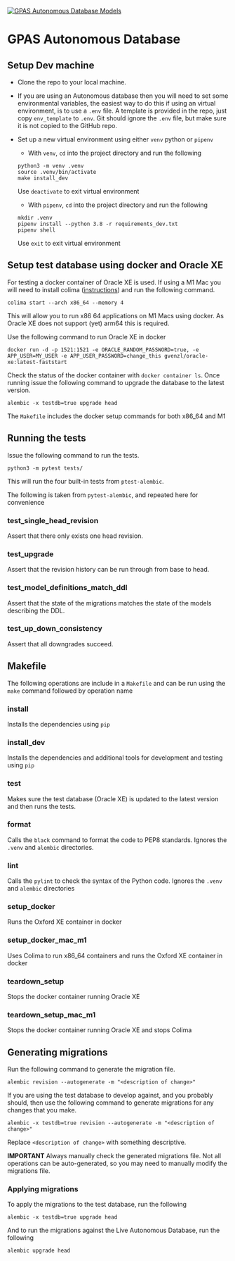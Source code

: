 [![GPAS Autonomous Database Models](https://github.com/oxfordmmm/gpas_adb/actions/workflows/db_tests.yml/badge.svg)](https://github.com/oxfordmmm/gpas_adb/actions/workflows/db_tests.yml)

# GPAS Autonomous Database

## Setup Dev machine

- Clone the repo to your local machine.

- If you are using an Autonomous database then you will need to set some environmental variables, the easiest way to do this if using an virtual environment, is to use a `.env` file. A template is provided in the repo, just copy `env_template` to `.env`. Git should ignore the `.env` file, but make sure it is not copied to the GitHub repo.

- Set up a new virtual environment using either `venv` python or `pipenv`

  - With `venv`, `cd` into the project directory and run the following

  ```
  python3 -m venv .venv
  source .venv/bin/activate
  make install_dev
  ```

  Use `deactivate` to exit virtual environment

  - With `pipenv`, `cd` into the project directory and run the following

  ```
  mkdir .venv
  pipenv install --python 3.8 -r requirements_dev.txt
  pipenv shell
  ```

  Use `exit` to exit virtual environment

## Setup test database using docker and Oracle XE

For testing a docker container of Oracle XE is used. If using a M1 Mac you will
need to install colima ([instructions](https://github.com/abiosoft/colima#installation)) and run the following command. 

```
colima start --arch x86_64 --memory 4
```

This will allow you to run x86 64 applications on M1 Macs using docker. As
Oracle XE does not support (yet) arm64 this is required.

Use the following command to run Oracle XE in docker

```
docker run -d -p 1521:1521 -e ORACLE_RANDOM_PASSWORD=true, -e APP_USER=MY_USER -e APP_USER_PASSWORD=change_this gvenzl/oracle-xe:latest-faststart
```

Check the status of the docker container with `docker container ls`. Once
running issue the following command to upgrade the database to the latest
version.

```
alembic -x testdb=true upgrade head
```

The `Makefile` includes the docker setup commands for both x86_64 and M1

## Running the tests

Issue the following command to run the tests.

```
python3 -m pytest tests/
```

This will run the four built-in tests from `ptest-alembic`.

The following is taken from `pytest-alembic`, and repeated here for convenience 

### test_single_head_revision

Assert that there only exists one head revision.

### test_upgrade

Assert that the revision history can be run through from base to head.

### test_model_definitions_match_ddl

Assert that the state of the migrations matches the state of the models describing the DDL.

### test_up_down_consistency

Assert that all downgrades succeed.

## Makefile

The following operations are include in a `Makefile` and can be run using the
`make` command followed by operation name

### install

Installs the dependencies using `pip`

### install_dev

Installs the dependencies and additional tools for development and testing using
`pip`

### test

Makes sure the test database (Oracle XE) is updated to the latest version and
then runs the tests.

### format

Calls the `black` command to format the code to PEP8 standards. Ignores the
`.venv` and `alembic` directories.

### lint

Calls the `pylint` to check the syntax of the Python code. Ignores the `.venv`
and `alembic` directories

### setup_docker

Runs the Oxford XE container in docker

### setup_docker_mac_m1

Uses Colima to run x86_64 containers and runs the Oxford XE container in docker

### teardown_setup

Stops the docker container running Oracle XE

### teardown_setup_mac_m1

Stops the docker container running Oracle XE and stops Colima

## Generating migrations

Run the following command to generate the migration file.

```
alembic revision --autogenerate -m "<description of change>"
```

If you are using the test database to develop against, and you probably should, then use the following command to generate migrations for any changes that you make.

```
alembic -x testdb=true revision --autogenerate -m "<description of change>"
```

Replace `<description of change>` with something descriptive.

**IMPORTANT** Always manually check the generated migrations file. Not all
operations can be auto-generated, so you may need to manually modify the
migrations file.

### Applying migrations

To apply the migrations to the test database, run the following

```
alembic -x testdb=true upgrade head
```

And to run the migrations against the Live Autonomous Database, run the following

```
alembic upgrade head
```
